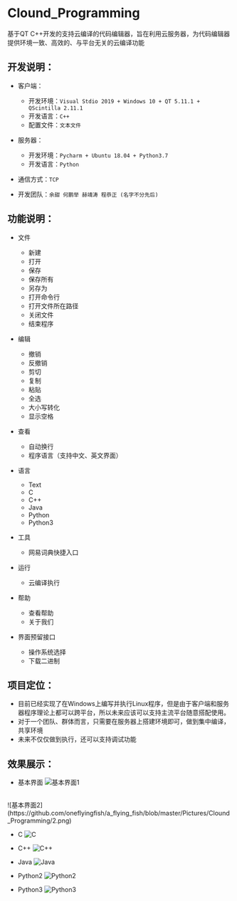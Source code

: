 # Clound_Programming
基于QT C++开发的支持云编译的代码编辑器，旨在利用云服务器，为代码编辑器提供环境一致、高效的、与平台无关的云编译功能

## 开发说明：  
* 客户端：
  * 开发环境：`Visual Stdio 2019 + Windows 10 + QT 5.11.1 + QScintilla 2.11.1`  
  * 开发语言：`C++`   
  * 配置文件：`文本文件`  
  
* 服务器：
  * 开发环境：`Pycharm + Ubuntu 18.04 + Python3.7`
  * 开发语言：`Python`
  
* 通信方式：`TCP`

* 开发团队：`余甜 何鹏举 赫靖涛 程恭正 (名字不分先后)`  

## 功能说明：
* 文件
  * 新建
  * 打开
  * 保存
  * 保存所有
  * 另存为
  * 打开命令行
  * 打开文件所在路径
  * 关闭文件
  * 结束程序

* 编辑
    * 撤销
    * 反撤销
    * 剪切
    * 复制
    * 粘贴
    * 全选
    * 大小写转化
    * 显示空格
    
* 查看
    * 自动换行
    * 程序语言（支持中文、英文界面）

* 语言
    * Text
    * C
    * C++
    * Java
    * Python
    * Python3
    
* 工具
    * 网易词典快捷入口

* 运行
    * 云编译执行

* 帮助
    * 查看帮助
    * 关于我们
    
* 界面预留接口
    * 操作系统选择
    * 下载二进制
    
## 项目定位：
* 目前已经实现了在Windows上编写并执行Linux程序，但是由于客户端和服务器程序理论上都可以跨平台，所以未来应该可以支持主流平台随意搭配使用。
* 对于一个团队、群体而言，只需要在服务器上搭建环境即可，做到集中编译，共享环境
* 未来不仅仅做到执行，还可以支持调试功能

## 效果展示：
* 基本界面
![基本界面1](https://github.com/oneflyingfish/a_flying_fish/blob/master/Pictures/Clound_Programming/1.png)
<br>
![基本界面2](https://github.com/oneflyingfish/a_flying_fish/blob/master/Pictures/Clound_Programming/2.png)

* C 
![C](https://github.com/oneflyingfish/a_flying_fish/blob/master/Pictures/Clound_Programming/C.png) 

* C++ 
![C++](https://github.com/oneflyingfish/a_flying_fish/blob/master/Pictures/Clound_Programming/Cpp.png) 

* Java 
![Java](https://github.com/oneflyingfish/a_flying_fish/blob/master/Pictures/Clound_Programming/Java.png) 

* Python2 
![Python2](https://github.com/oneflyingfish/a_flying_fish/blob/master/Pictures/Clound_Programming/Python2.png) 

* Python3 
![Python3](https://github.com/oneflyingfish/a_flying_fish/blob/master/Pictures/Clound_Programming/Python3.png) 
